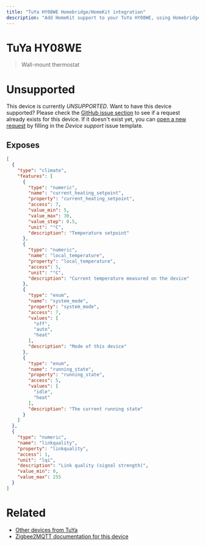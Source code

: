 ```yaml
---
title: "TuYa HY08WE Homebridge/HomeKit integration"
description: "Add HomeKit support to your TuYa HY08WE, using Homebridge, Zigbee2MQTT and homebridge-z2m."
---
```

<!---
This file has been GENERATED using src/docgen/docgen.ts
DO NOT EDIT THIS FILE MANUALLY!
-->
# TuYa HY08WE
> Wall-mount thermostat


# Unsupported
This device is currently *UNSUPPORTED*.
Want to have this device supported? Please check the [GitHub issue section](https://github.com/itavero/homebridge-z2m/issues?q=HY08WE) to see if a request already exists for this device.
If it doesn't exist yet, you can [open a new request](https://github.com/itavero/homebridge-z2m/issues/new?assignees=&labels=enhancement&template=device_support.md&title=%5BDevice%5D+TuYa+HY08WE) by filling in the _Device support_ issue template.

## Exposes
```json
[
  {
    "type": "climate",
    "features": [
      {
        "type": "numeric",
        "name": "current_heating_setpoint",
        "property": "current_heating_setpoint",
        "access": 7,
        "value_min": 5,
        "value_max": 30,
        "value_step": 0.5,
        "unit": "°C",
        "description": "Temperature setpoint"
      },
      {
        "type": "numeric",
        "name": "local_temperature",
        "property": "local_temperature",
        "access": 5,
        "unit": "°C",
        "description": "Current temperature measured on the device"
      },
      {
        "type": "enum",
        "name": "system_mode",
        "property": "system_mode",
        "access": 7,
        "values": [
          "off",
          "auto",
          "heat"
        ],
        "description": "Mode of this device"
      },
      {
        "type": "enum",
        "name": "running_state",
        "property": "running_state",
        "access": 5,
        "values": [
          "idle",
          "heat"
        ],
        "description": "The current running state"
      }
    ]
  },
  {
    "type": "numeric",
    "name": "linkquality",
    "property": "linkquality",
    "access": 1,
    "unit": "lqi",
    "description": "Link quality (signal strength)",
    "value_min": 0,
    "value_max": 255
  }
]
```
# Related
* [Other devices from TuYa](../index.md#tuya)
* [Zigbee2MQTT documentation for this device](https://www.zigbee2mqtt.io/devices/HY08WE.html)
